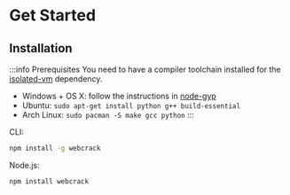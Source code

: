 # Get Started

## Installation

:::info Prerequisites
You need to have a compiler toolchain installed for the [isolated-vm](https://github.com/laverdet/isolated-vm#requirements) dependency.

- Windows + OS X: follow the instructions in [node-gyp](https://github.com/nodejs/node-gyp#installation)
- Ubuntu: `sudo apt-get install python g++ build-essential`
- Arch Linux: `sudo pacman -S make gcc python`
  :::

CLI:

```bash
npm install -g webcrack
```

Node.js:

```bash
npm install webcrack
```
